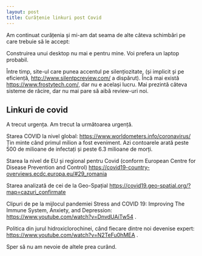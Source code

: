 ```yaml
---
layout: post
title: Curățenie linkuri post Covid
---
```


Am continuat curățenia și mi-am dat seama de alte câteva schimbări pe care trebuie să le accept:

Construirea unui desktop nu mai e pentru mine. Voi prefera un laptop probabil.

Între timp, site-ul care punea accentul pe silențiozitate, (și implicit și pe eficiență, <http://www.silentpcreview.com/> a dispărut).
Încă mai există <https://www.frostytech.com/>, dar nu e același lucru. Mai prezintă câteva sisteme de răcire, dar nu mai pare să aibă review-uri noi.

## Linkuri de covid

A trecut urgența. Am trecut la următoarea urgență.

Starea COVID la nivel global:
<https://www.worldometers.info/coronavirus/>
Țin minte când primul milion a fost eveniment. Azi contoarele arată peste 500 de milioane de infectați și peste 6.3 milioane de morți.

Starea la nivel de EU și regional pentru Covid (conform European Centre for Disease Prevention and Control)
<https://covid19-country-overviews.ecdc.europa.eu/#29_romania>

Starea analizată de cei de la Geo-Spațial
<https://covid19.geo-spatial.org/?map=cazuri_confirmate>

Clipuri de pe la mijlocul pandemiei
Stress and COVID 19: Improving The Immune System, Anxiety, and Depression: <https://www.youtube.com/watch?v=DnvdUAiTw54> .

Politica din jurul hidroxiclorochinei, când fiecare dintre noi devenise expert: <https://www.youtube.com/watch?v=N2TeFu0hMEA> .

Sper să nu am nevoie de altele prea curând.
